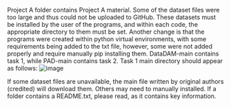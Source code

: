 Project A folder contains Project A material. Some of the dataset files were too large and thus could not be uploaded to GitHub. These datasets must be installed by the user of the programs, and within each code, the appropriate directory to them must be set. Another change is that the programs were created within python virtual environments, with some requirements being added to the txt file, however, some were not added properly and require manually pip installing them. DataDAM-main contains task 1, while PAD-main contains task 2. Task 1 main directory should appear as follows:
![image](https://github.com/user-attachments/assets/3ffb1a16-94f3-49b5-a4b6-68474c4e684a)

If some dataset files are unavailable, the main file written by original authors (credited) will download them. Others may need to manually installed. If a folder contains a README.txt, please read, as it contains key information.

